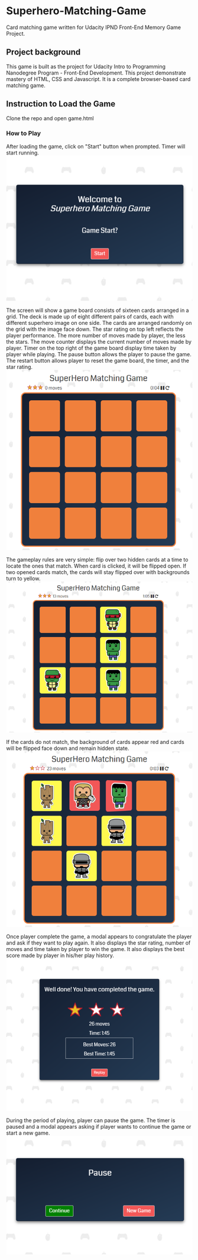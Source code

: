 # Superhero-Matching-Game
Card matching game written for Udacity IPND Front-End Memory Game Project.

## Project background
This game is built as the project for Udacity Intro to Programming Nanodegree Program - Front-End Development. This project demonstrate mastery of HTML, CSS and Javascript. It is a complete browser-based card matching game.

## Instruction to Load the Game
Clone the repo and open game.html

### How to Play
After loading the game, click on "Start" button when prompted. Timer will start running.
![Start screen](screenshot/startScreen.PNG "Start screen")

The screen will show a game board consists of sixteen cards arranged in a grid. The deck is made up of eight different pairs of cards, each with different superhero image on one side. The cards are arranged randomly on the grid with the image face down. The star rating on top left reflects the player performance. The more number of moves made by player, the less the stars. The move counter displays the current number of moves made by player. Timer on the top right of the game board display time taken by player while playing. The pause button allows the player to pause the game. The restart button allows player to reset the game board, the timer, and the star rating.
![Game board](screenshot/gameBoard.PNG "Game board")

The gameplay rules are very simple: flip over two hidden cards at a time to locate the ones that match. When card is clicked, it will be flipped open. If two opened cards match, the cards will stay flipped over with backgrounds turn to yellow.
![Cards match](screenshot/gamePlay.PNG "Matched cards")

If the cards do not match, the background of cards appear red and cards will be flipped face down and remain hidden state.
![Cards do not match](screenshot/wrongMatch.PNG "Wrong match card")

Once player complete the game, a modal appears to congratulate the player and ask if they want to play again. It also displays the star rating, number of moves and time taken by player to win the game. It also displays the best score made by player in his/her play history.
![Winning modal](screenshot/gameComplete.PNG "Winning modal")

During the period of playing, player can pause the game. The timer is paused and a modal appears asking if player wants to continue the game or start a new game.
![Pause modal](screenshot/pauseScreen.PNG "Pause modal")
